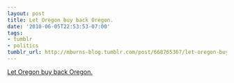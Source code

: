 ```yaml
---
layout: post
title: Let Oregon buy back Oregon.
date: '2010-06-05T22:53:53-07:00'
tags:
- tumblr
- politics
tumblr_url: http://mburns-blog.tumblr.com/post/668765367/let-oregon-buy-back-oregon
---
```

<a href="http://naturalresourcereport.com/2010/04/oia-plan-use-state-to-condemn-and-liberate-federal-land/">Let Oregon buy back Oregon.</a>

